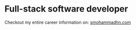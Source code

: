 # Full-stack software developer
Checkout my entire career information on: [smohammadhn.com](https://smohammadhn.com/)

